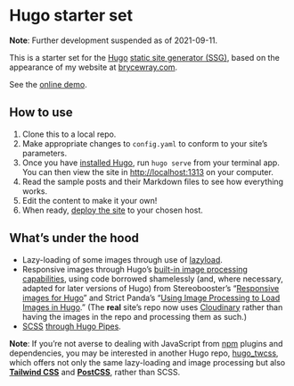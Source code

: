 # Hugo starter set

**Note**: Further development suspended as of 2021-09-11.

This is a starter set for the [Hugo](https://gohugo.io) [static site generator (SSG)](https://staticgen.com), based on the appearance of my website at [brycewray.com](https://www.brycewray.com).

See the [online demo](https://hugo-solo.vercel.app/).

## How to use

1. Clone this to a local repo.
2. Make appropriate changes to `config.yaml` to conform to your site’s parameters.
3. Once you have [installed Hugo](https://gohugo.io/getting-started/installing/), run `hugo serve` from your terminal app. You can then view the site in [http://localhost:1313](http://localhost:1313) on your computer.
4. Read the sample posts and their Markdown files to see how everything works.
5. Edit the content to make it your own!
6. When ready, [deploy the site](https://gohugo.io/hosting-and-deployment/) to your chosen host.

## What’s under the hood

- Lazy-loading of some images through use of [lazyload](https://github.com/verlok/vanilla-lazyload).
- Responsive images through Hugo’s [built-in image processing capabilities](https://gohugo.io/content-management/image-processing/), using code borrowed shamelessly (and, where necessary, adapted for later versions of Hugo) from Stereobooster’s “[Responsive images for Hugo](https://dev.to/stereobooster/responsive-images-for-hugo-dn9)” and Strict Panda’s “[Using Image Processing to Load Images in Hugo](https://blog.strict-panda.com/post/image-processing-media-queries/).” (The **real** site’s repo now uses [Cloudinary](https://cloudinary.com) rather than having the images in the repo and processing them as such.)
- [SCSS](https://sass-lang.com/) [through Hugo Pipes](https://gohugo.io/hugo-pipes/scss-sass/).

**Note**: If you’re not averse to dealing with JavaScript from [npm](https://npmjs.org) plugins and dependencies, you may be interested in another Hugo repo, [hugo_twcss](https://github.com/brycewray/hugo_twcss), which offers not only the same lazy-loading and image processing but also **[Tailwind CSS](https://tailwindcss.com)** and **[PostCSS](https://postcss.org)**, rather than SCSS.